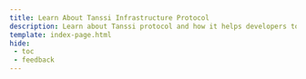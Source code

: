 ```yaml
---
title: Learn About Tanssi Infrastructure Protocol
description: Learn about Tanssi protocol and how it helps developers to build and deploy appchains by handling infrastructure complexities and providing key integrations.
template: index-page.html
hide:
 - toc
 - feedback
---
```

